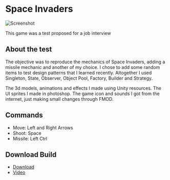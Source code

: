 #  Space Invaders

 ![Screenshot](https://user-images.githubusercontent.com/64444068/117709340-2f878f00-b1a7-11eb-8efe-8e319210b03c.png)
 
This game was a test proposed for a job interview

##  About the test

The objective was to reproduce the mechanics of Space Invaders, adding a missile mechanic and another of my choice. I chose to add some random items to test design patterns that I learned recently. Altogether I used Singleton, State, Observer, Object Pool, Factory, Builder and Strategy.

The 3d models, animations and effects I made using Unity resources. The UI sprites I made in photoshop. The game icon and sounds I got from the internet, just making small changes through FMOD.

## Commands
- Move: Left and Right Arrows
- Shoot: Space
- Missile: Left Ctrl

## Download Build
- [Download](https://drive.google.com/drive/folders/1yVO5NxZkfiy0ThhxUGPV8vJXP7MCmrqs?usp=sharing)
- [Video](https://drive.google.com/file/d/1Vg8oz-msITiS98tzVl2wZjK9RWSuTsVD/view?usp=sharing)

